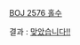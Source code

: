 [BOJ 2576 홀수](https://www.acmicpc.net/problem/2576)  

결과 : [맞았습니다!!](https://www.acmicpc.net/source/share/b958a9845dc842458b6d4363ae95ea61)